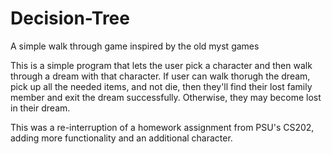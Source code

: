 # Decision-Tree
A simple walk through game inspired by the old myst games

This is a simple program that lets the user pick a character and then walk through a dream with that character. If user can walk thorugh the dream, pick up all the needed items, and not die, then they'll find their lost family member and exit the dream successfully. Otherwise, they may become lost in their dream. 

This was a re-interruption of a homework assignment from PSU's CS202, adding more functionality and an additional character.

